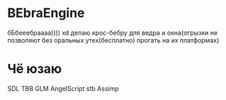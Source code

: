 # BEbraEngine
бБбееебраааа)))) xd делаю крос-бебру для ведра и окна(огрызки не позволяют без оральных утех(бесплатно) прогать на их платформах)
# Чё юзаю
SDL
TBB
GLM
AngelScript
stb
Assimp
